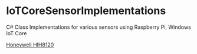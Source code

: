 # IoTCoreSensorImplementations

C# Class Implementations for various sensors using Raspberry Pi, Windows IoT Core


[Honeywell HIH8120 ](i2c/HIH8120/Readme.md)
